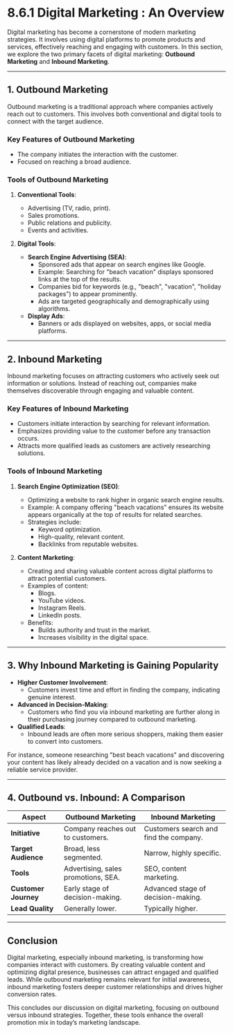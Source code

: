 # 8.6.1 Digital Marketing : An Overview

Digital marketing has become a cornerstone of modern marketing strategies. It involves using digital platforms to promote products and services, effectively reaching and engaging with customers. In this section, we explore the two primary facets of digital marketing: **Outbound Marketing** and **Inbound Marketing**.

---

## 1. **Outbound Marketing**
Outbound marketing is a traditional approach where companies actively reach out to customers. This involves both conventional and digital tools to connect with the target audience.

### Key Features of Outbound Marketing
- The company initiates the interaction with the customer.
- Focused on reaching a broad audience.

### Tools of Outbound Marketing
1. **Conventional Tools**:
   - Advertising (TV, radio, print).
   - Sales promotions.
   - Public relations and publicity.
   - Events and activities.
   
2. **Digital Tools**:
   - **Search Engine Advertising (SEA)**:
     - Sponsored ads that appear on search engines like Google.
     - Example: Searching for "beach vacation" displays sponsored links at the top of the results.
     - Companies bid for keywords (e.g., "beach", "vacation", "holiday packages") to appear prominently.
     - Ads are targeted geographically and demographically using algorithms.
   - **Display Ads**:
     - Banners or ads displayed on websites, apps, or social media platforms.

---

## 2. **Inbound Marketing**
Inbound marketing focuses on attracting customers who actively seek out information or solutions. Instead of reaching out, companies make themselves discoverable through engaging and valuable content.

### Key Features of Inbound Marketing
- Customers initiate interaction by searching for relevant information.
- Emphasizes providing value to the customer before any transaction occurs.
- Attracts more qualified leads as customers are actively researching solutions.

### Tools of Inbound Marketing
1. **Search Engine Optimization (SEO)**:
   - Optimizing a website to rank higher in organic search engine results.
   - Example: A company offering "beach vacations" ensures its website appears organically at the top of results for related searches.
   - Strategies include:
     - Keyword optimization.
     - High-quality, relevant content.
     - Backlinks from reputable websites.

2. **Content Marketing**:
   - Creating and sharing valuable content across digital platforms to attract potential customers.
   - Examples of content:
     - Blogs.
     - YouTube videos.
     - Instagram Reels.
     - LinkedIn posts.
   - Benefits:
     - Builds authority and trust in the market.
     - Increases visibility in the digital space.

---

## 3. **Why Inbound Marketing is Gaining Popularity**
- **Higher Customer Involvement**:
  - Customers invest time and effort in finding the company, indicating genuine interest.
- **Advanced in Decision-Making**:
  - Customers who find you via inbound marketing are further along in their purchasing journey compared to outbound marketing.
- **Qualified Leads**:
  - Inbound leads are often more serious shoppers, making them easier to convert into customers.
  
For instance, someone researching "best beach vacations" and discovering your content has likely already decided on a vacation and is now seeking a reliable service provider.

---

## 4. **Outbound vs. Inbound: A Comparison**
| **Aspect**               | **Outbound Marketing**                 | **Inbound Marketing**                  |
|--------------------------|----------------------------------------|----------------------------------------|
| **Initiative**           | Company reaches out to customers.     | Customers search and find the company. |
| **Target Audience**      | Broad, less segmented.                | Narrow, highly specific.               |
| **Tools**                | Advertising, sales promotions, SEA.   | SEO, content marketing.                |
| **Customer Journey**     | Early stage of decision-making.       | Advanced stage of decision-making.     |
| **Lead Quality**         | Generally lower.                      | Typically higher.                      |

---

## Conclusion
Digital marketing, especially inbound marketing, is transforming how companies interact with customers. By creating valuable content and optimizing digital presence, businesses can attract engaged and qualified leads. While outbound marketing remains relevant for initial awareness, inbound marketing fosters deeper customer relationships and drives higher conversion rates.

This concludes our discussion on digital marketing, focusing on outbound versus inbound strategies. Together, these tools enhance the overall promotion mix in today’s marketing landscape.
